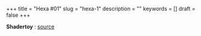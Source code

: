 +++
title = "Hexa #01"
slug = "hexa-1"
description = ""
keywords = []
draft = false
+++

**Shadertoy** : [source](https://www.shadertoy.com/view/3dccz7)
